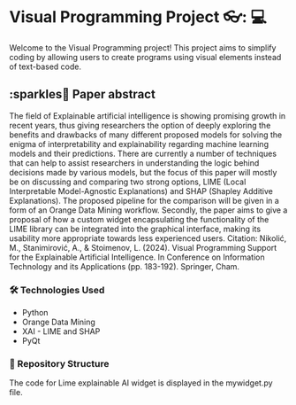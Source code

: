 # Visual Programming Project 👓: :computer:

Welcome to the Visual Programming project! This project aims to simplify coding by allowing users to create programs using visual elements instead of text-based code.

## :sparkles📖 Paper abstract 

The field of Explainable artificial intelligence is showing promising growth in recent years, thus giving researchers the option of deeply exploring the benefits and drawbacks of many different proposed models for solving the enigma of interpretability and explainability regarding machine learning models and their predictions. There are currently a number of techniques that can help to assist researchers in understanding the logic behind decisions made by various models, but the focus of this paper will mostly be on discussing and comparing two strong options, LIME (Local Interpretable Model-Agnostic Explanations) and SHAP (Shapley Additive Explanations). The proposed pipeline for the comparison will be given in a form of an Orange Data Mining workflow. Secondly, the paper aims to give a proposal of how a custom widget encapsulating the functionality of the LIME library can be integrated into the graphical interface, making its usability more appropriate towards less experienced users.
Citation: Nikolić, M., Stanimirović, A., & Stoimenov, L. (2024). Visual Programming Support for the Explainable Artificial Intelligence. In Conference on Information Technology and its Applications (pp. 183-192). Springer, Cham.

### :hammer_and_wrench: Technologies Used

- Python
- Orange Data Mining
- XAI - LIME and SHAP
- PyQt 

### :file_folder: Repository Structure
The code for Lime explainable AI widget is displayed in the mywidget.py file.
